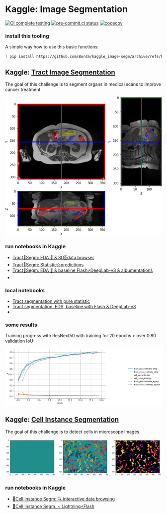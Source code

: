 # Kaggle: Image Segmentation

[![CI complete testing](https://github.com/Borda/kaggle_image-segm/actions/workflows/ci_testing.yml/badge.svg?branch=main&event=push)](https://github.com/Borda/kaggle_image-segm/actions/workflows/ci_testing.yml)
[![pre-commit.ci status](https://results.pre-commit.ci/badge/github/Borda/kaggle_image-segm/main.svg)](https://results.pre-commit.ci/latest/github/Borda/kaggle_image-segm/main)
[![codecov](https://codecov.io/gh/Borda/kaggle_image-segm/branch/main/graph/badge.svg)](https://codecov.io/gh/Borda/kaggle_image-segm)

### install this tooling

A simple way how to use this basic functions:

```bash
! pip install https://github.com/Borda/kaggle_image-segm/archive/refs/heads/main.zip
```

## Kaggle: [Tract Image Segmentation](https://www.kaggle.com/competitions/uw-madison-gi-tract-image-segmentation)

The goal of this challenge is to segment organs in medical scans to improve cancer treatment

![Sample organs visual](./assets/tract-annot.png)

### run notebooks in Kaggle

- [Tract🩻Segm: EDA 🔎 & 3D🗄️data browser](https://www.kaggle.com/code/jirkaborovec/tract-segm-eda-3d-data-browser)
- [Tract🩻Segm: Statistic⚖️predictions](https://www.kaggle.com/code/jirkaborovec/tract-segm-statistic-predictions)
- [Tract🩻Segm: EDA 🔎 & baseline Flash⚡DeepLab-v3 & albumentations](https://www.kaggle.com/code/jirkaborovec/tract-segm-eda-baseline-flash-deeplab-v3)
- [](<>)

### local notebooks

- [Tract segmentation with pure statistic](./notebooks/Tract-segm_statistic-predictions.ipynb)
- [Tract segmentation: EDA, baseline with Flash & DeepLab-v3](./notebooks/Tract-segm_EDA-baseline-Flash-DeepLab-v3.ipynb)
- [](<>)

### some results

Training progress with ResNext50 with training for 20 epochs > over 0.80 validation IoU:

![Training process](./assets/tract-segm_metrics.png)

## Kaggle: [Cell Instance Segmentation](https://www.kaggle.com/c/sartorius-cell-instance-segmentation)

The goal of this challenge is to detect cells in microscope images.

![Sample cells visual](./assets/cells-annot.png)

### run notebooks in Kaggle

- [🦠Cell Instance Segm: 🔍 interactive data browsing](https://www.kaggle.com/jirkaborovec/cell-instance-segm-interactive-data-browsing)
- [🦠Cell Instance Segm. ~ Lightning⚡Flash](https://www.kaggle.com/jirkaborovec/cell-instance-segm-lightning-flash)
